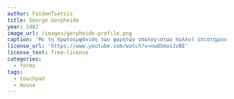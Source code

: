 ```yaml
---
author: FaidonTsetsis
title: George Gerpheide
year: 1982
image_url: /images/gerpheide-profile.png
caption: 'Με τη πρωτοεμφάνιση των φορητών υπολογιστών πολλοί επιστήμονες προσπάθησαν να δημιουργήσουν πρακτικούς τρόπους για την μεταφορά του συμβατικού ποντικιού μαζί με τον φορητό υπολογιστή. Ο πρώτος που κατάφερε να αναπτύξει μία εναλλακτική λύση ήταν ο George E. Gerpheide, ο οποίος δημιούργησε το γνωστό σε όλους touchpad.'
license_url: 'https://www.youtube.com/watch?v=nw8SmosJvBE'
license_text: free-license
categories:
  - forms
tags:
  - touchpad
  - mouse
---
```

